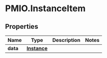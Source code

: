# PMIO.InstanceItem

## Properties
Name | Type | Description | Notes
------------ | ------------- | ------------- | -------------
**data** | [**Instance**](Instance.md) |  | 


